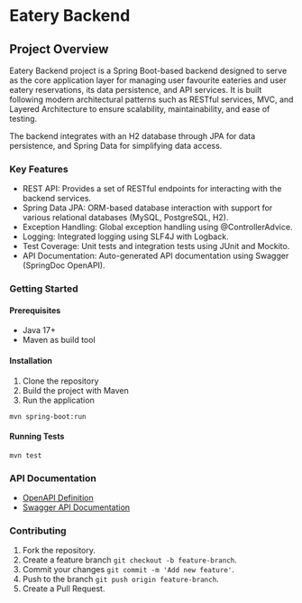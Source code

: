 # Eatery Backend

## Project Overview
Eatery Backend project is a Spring Boot-based backend designed to serve as the core application layer for 
managing user favourite eateries and user eatery reservations, its data persistence, and API services. 
It is built following modern architectural patterns 
such as RESTful services, MVC, and Layered Architecture to ensure scalability, maintainability, and ease of testing.

The backend integrates with an H2 database through JPA for data persistence, and Spring Data for simplifying data access.

### Key Features
* REST API: Provides a set of RESTful endpoints for interacting with the backend services.
* Spring Data JPA: ORM-based database interaction with support for various relational databases (MySQL, PostgreSQL, H2).
* Exception Handling: Global exception handling using @ControllerAdvice.
* Logging: Integrated logging using SLF4J with Logback.
* Test Coverage: Unit tests and integration tests using JUnit and Mockito.
* API Documentation: Auto-generated API documentation using Swagger (SpringDoc OpenAPI).

### Getting Started
#### Prerequisites
* Java 17+
* Maven as build tool

#### Installation
1. Clone the repository
2. Build the project with Maven
3. Run the application
```
mvn spring-boot:run
```

#### Running Tests
```
mvn test
```

### API Documentation
* [OpenAPI Definition](http://localhost:8080/v3/api-docs)
* [Swagger API Documentation](http://localhost:8080/swagger-ui/index.html)

### Contributing
1. Fork the repository.
2. Create a feature branch `git checkout -b feature-branch`. 
3. Commit your changes `git commit -m 'Add new feature'`. 
4. Push to the branch `git push origin feature-branch`. 
5. Create a Pull Request.